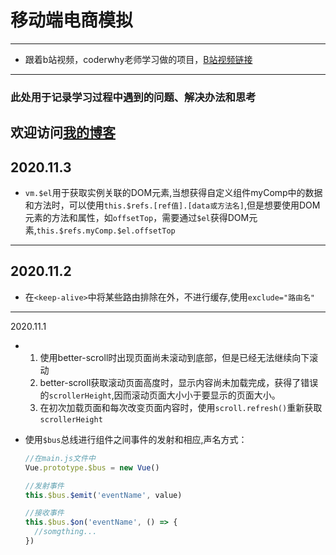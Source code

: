 # 移动端电商模拟
---
- 跟着b站视频，coderwhy老师学习做的项目，[B站视频链接](https://www.bilibili.com/video/BV15741177Eh?p=174)
--- 
### 此处用于记录学习过程中遇到的问题、解决办法和思考
欢迎访问[我的博客](https://doumjun.github.io/vuepress.blog/)
---
2020.11.3
---
- `vm.$el`用于获取实例关联的DOM元素,当想获得自定义组件myComp中的数据和方法时，可以使用`this.$refs.[ref值].[data或方法名]`,但是想要使用DOM元素的方法和属性，如`offsetTop`，需要通过`$el`获得DOM元素,`this.$refs.myComp.$el.offsetTop`
---
2020.11.2
---
- 在`<keep-alive>`中将某些路由排除在外，不进行缓存,使用`exclude="路由名"`
---
2020.11.1
- 1. 使用better-scroll时出现页面尚未滚动到底部，但是已经无法继续向下滚动
  2. better-scroll获取滚动页面高度时，显示内容尚未加载完成，获得了错误的`scrollerHeight`,因而滚动页面大小小于要显示的页面大小。
  3. 在初次加载页面和每次改变页面内容时，使用`scroll.refresh()`重新获取`scrollerHeight`
   
- 使用`$bus`总线进行组件之间事件的发射和相应,声名方式：
  ```javascript
  //在main.js文件中
  Vue.prototype.$bus = new Vue()

  //发射事件
  this.$bus.$emit('eventName', value)

  //接收事件
  this.$bus.$on('eventName', () => {
    //somgthing...
  })
  ```


